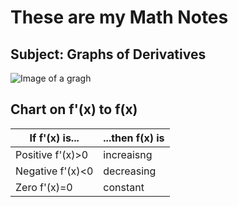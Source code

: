# These are my Math Notes

## Subject: Graphs of Derivatives

![Image of a gragh](https://cdn-kibhp.nitrocdn.com/jEEPvLapPIIMpocrSEssjOggqosSDqrJ/assets/images/optimized/rev-4796307/mathhints.com/wp-content/uploads/2024/09/Original-First-Second.png)

## Chart on f'(x) to f(x)

| If f'(x) is...  | ...then f(x) is |
|    ---------    |  ------------   |
| Positive f'(x)>0| increaisng      |
| Negative f'(x)<0| decreasing      |
| Zero f'(x)=0    | constant        |
